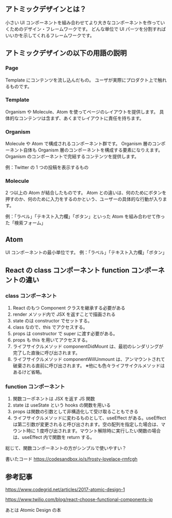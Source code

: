 ## アトミックデザインとは？

小さい UI コンポーネントを組み合わせてより大きなコンポーネントを作っていくためのデザイン・フレームワークです。
どんな単位で UI パーツを分割すればいいかを示してくれるフレームワークです。

## アトミックデザインの以下の用語の説明

### Page

Template にコンテンツを流し込んだもの。
ユーザが実際にプロダクト上で触れるものです。

### Template

Organism や Molecule、Atom を使ってページのレイアウトを提供します。
具体的なコンテンツは含まず、あくまでレイアウトに責任を持ちます。

### Organism

Molecule や Atom で構成されるコンポーネント群です。
Organism 層のコンポーネント自体も Organism 層のコンポーネントを構成する要素になりえます。
Organism のコンポーネントで完結するコンテンツを提供します。

例：Twitter の 1 つの投稿を表示するもの

### Molecule

2 つ以上の Atom が結合したものです。
Atom との違いは、何のためにボタンを押すのか、何のために入力をするのかという、ユーザーの具体的な行動が入ります。

例：「ラベル」「テキスト入力欄」「ボタン」といった Atom を組み合わせて作った「検索フォーム」

## Atom

UI コンポーネントの最小単位です。
例：「ラベル」「テキスト入力欄」「ボタン」

## React の class コンポーネント function コンポーネントの違い

### class コンポーネント

1. React のもつ Component クラスを継承する必要がある
2. render メソッド内で JSX を返すことで描画される
3. state のは constructor でセットする。
4. class なので、this でアクセスする。
5. props は constructor で super に渡す必要がある。
6. props も this を用いてアクセスする。
7. ライフサイクルメソッド componentDidMount は、最初のレンダリングが完了した直後に呼び出されます。
8. ライフサイクルメソッド componentWillUnmount は、アンマウントされて破棄される直前に呼び出されます。
   ※他にも色々ライフサイクルメソッドはあるけど省略。

### function コンポーネント

1. 関数コーポネントは JSX を返す JS 関数
2. state は useState という hooks の関数を用いる
3. props は関数の引数として非構造化して受け取ることもできる
4. ライフサイクルメソッドに変わるものとして、useEffect がある。useEffect は第二引数が変更されると呼び出されます。空の配列を指定した場合は、マウント時に 1 度呼び出されます。マウント解除時に実行したい関数の場合は、useEffect 内で関数を return する。

総じて、関数コンポーネントの方がシンプルで使いやすい？

書いたコード
https://codesandbox.io/s/frosty-lovelace-rmfcgh

## 参考記事

https://www.codegrid.net/articles/2017-atomic-design-1

https://www.twilio.com/blog/react-choose-functional-components-jp

あとは Atomic Design の本
